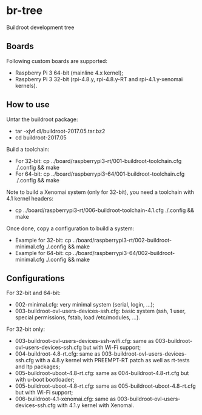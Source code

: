 # br-tree
Buildroot development tree

## Boards

Following custom boards are supported:
- Raspberry Pi 3 64-bit (mainline 4.x kernel);
- Raspberry Pi 3 32-bit (rpi-4.8.y, rpi-4.8.y-RT and rpi-4.1.y-xenomai kernels).

## How to use

Untar the buildroot package:
* tar -xjvf dl/buildroot-2017.05.tar.bz2
* cd buildroot-2017.05

Build a toolchain:
* For 32-bit: cp ../board/raspberrypi3-rt/001-buildroot-toolchain.cfg ./.config && make
* For 64-bit: cp ../board/raspberrypi3-64/001-buildroot-toolchain.cfg ./.config && make

Note to build a Xenomai system (only for 32-bit), you need a toolchain with 4.1 kernel headers:
* cp ../board/raspberrypi3-rt/006-buildroot-toolchain-4.1.cfg ./.config && make

Once done, copy a configuration to build a system:
* Example for 32-bit: cp ../board/raspberrypi3-rt/002-buildroot-minimal.cfg ./.config && make
* Example for 64-bit: cp ../board/raspberrypi3-64/002-buildroot-minimal.cfg ./.config && make

## Configurations

For 32-bit and 64-bit:
* 002-minimal.cfg: very minimal system (serial, login, ...);
* 003-buildroot-ovl-users-devices-ssh.cfg: basic system (ssh, 1 user, special permissions, fstab, load /etc/modules, ...).

For 32-bit only:
* 003-buildroot-ovl-users-devices-ssh-wifi.cfg: same as 003-buildroot-ovl-users-devices-ssh.cfg but with Wi-Fi support;
* 004-buildroot-4.8-rt.cfg: same as 003-buildroot-ovl-users-devices-ssh.cfg with a 4.8.y kernel with PREEMPT-RT patch as well as rt-tests and ltp packages;
* 005-buildroot-uboot-4.8-rt.cfg: same as 004-buildroot-4.8-rt.cfg but with u-boot bootloader;
* 005-buildroot-uboot-4.8-rt.cfg: same as 005-buildroot-uboot-4.8-rt.cfg but with Wi-Fi support;
* 006-buildroot-4.1-xenomai.cfg: same as 003-buildroot-ovl-users-devices-ssh.cfg with 4.1.y kernel with Xenomai.

